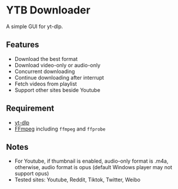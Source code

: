 # YTB Downloader

A simple GUI for yt-dlp.

## Features
- Download the best format
- Download video-only or audio-only
- Concurrent downloading
- Continue downloading after interrupt
- Fetch videos from playlist
- Support other sites beside Youtube

## Requirement
- [yt-dlp](https://github.com/yt-dlp/yt-dlp)
- [FFmpeg](https://ffmpeg.org/) including `ffmpeg` and `ffprobe`

## Notes
- For Youtube, if thumbnail is enabled, audio-only format is .m4a, otherwise, audio format is opus (default Windows player may not support opus)
- Tested sites: Youtube, Reddit, Tiktok, Twitter, Weibo